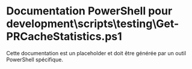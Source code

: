 # Documentation PowerShell pour development\scripts\testing\Get-PRCacheStatistics.ps1

Cette documentation est un placeholder et doit être générée par un outil PowerShell spécifique.

